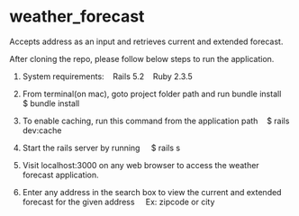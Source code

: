 # weather_forecast
Accepts address as an input and retrieves current and extended forecast.

After cloning the repo, please follow below steps to run the application.
1. System requirements:    
   Rails 5.2    
   Ruby 2.3.5

2. From terminal(on mac), goto project folder path and run bundle install     
   $ bundle install

3. To enable caching, run this command from the application path
   $ rails dev:cache

4. Start the rails server by running
    $ rails s

5. Visit localhost:3000 on any web browser to access the weather forecast application.

6. Enter any address in the search box to view the current and extended forecast for the given address
    Ex: zipcode or city

